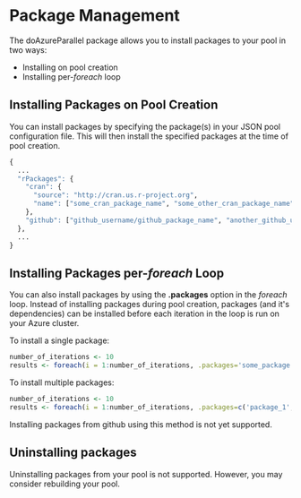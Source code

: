# Package Management

The doAzureParallel package allows you to install packages to your pool in two ways:
- Installing on pool creation
- Installing per-*foreach* loop

## Installing Packages on Pool Creation
You can install packages by specifying the package(s) in your JSON pool configuration file. This will then install the specified packages at the time of pool creation.

```R
{
  ...
  "rPackages": {
    "cran": {
      "source": "http://cran.us.r-project.org",
      "name": ["some_cran_package_name", "some_other_cran_package_name"]
    },
    "github": ["github_username/github_package_name", "another_github_username/another_github_package_name"]
  },
  ...
}
```

## Installing Packages per-*foreach* Loop
You can also install packages by using the **.packages** option in the *foreach* loop. Instead of installing packages during pool creation, packages (and it's dependencies) can be installed before each iteration in the loop is run on your Azure cluster.

To install a single package:
```R
number_of_iterations <- 10
results <- foreach(i = 1:number_of_iterations, .packages='some_package') %dopar% { ... }
```

To install multiple packages:
```R
number_of_iterations <- 10
results <- foreach(i = 1:number_of_iterations, .packages=c('package_1', 'package_2')) %dopar% { ... }
```

Installing packages from github using this method is not yet supported.

## Uninstalling packages
Uninstalling packages from your pool is not supported. However, you may consider rebuilding your pool.
